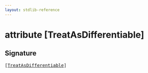 ```yaml
---
layout: stdlib-reference
---
```


# attribute [TreatAsDifferentiable]

## Signature

<pre>
[<a href=".">TreatAsDifferentiable</a>]
</pre>


